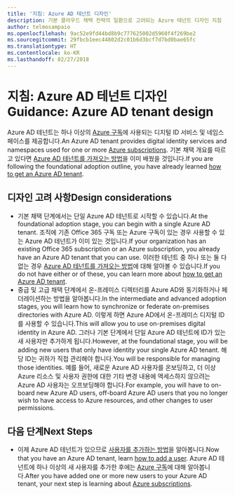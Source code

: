 ```yaml
---
title: '지침: Azure AD 테넌트 디자인'
description: 기본 클라우드 채택 전략의 일환으로 고려되는 Azure 테넌트 디자인 지침
author: telmosampaio
ms.openlocfilehash: 9ac52e9fd44bd8b9c777625002d5960f4f269be2
ms.sourcegitcommit: 29fbcb1eec44802d2c01b6d3bcf7d7bd0bae65fc
ms.translationtype: HT
ms.contentlocale: ko-KR
ms.lasthandoff: 02/27/2018
---
```

# <a name="guidance-azure-ad-tenant-design"></a><span data-ttu-id="5e507-103">지침: Azure AD 테넌트 디자인</span><span class="sxs-lookup"><span data-stu-id="5e507-103">Guidance: Azure AD tenant design</span></span>

<span data-ttu-id="5e507-104">Azure AD 테넌트는 하나 이상의 [Azure 구독](subscription-explainer.md)에 사용되는 디지털 ID 서비스 및 네임스페이스를 제공합니다.</span><span class="sxs-lookup"><span data-stu-id="5e507-104">An Azure AD tenant provides digital identity services and namespaces used for one or more [Azure subscriptions](subscription-explainer.md).</span></span> <span data-ttu-id="5e507-105">기본 채택 개요를 따르고 있다면 [Azure AD 테넌트를 가져오는 방법][how-to-get-aad-tenant]을 이미 배웠을 것입니다.</span><span class="sxs-lookup"><span data-stu-id="5e507-105">If you are following the foundational adoption outline, you have already learned [how to get an Azure AD tenant][how-to-get-aad-tenant].</span></span> 

## <a name="design-considerations"></a><span data-ttu-id="5e507-106">디자인 고려 사항</span><span class="sxs-lookup"><span data-stu-id="5e507-106">Design considerations</span></span>

- <span data-ttu-id="5e507-107">기본 채택 단계에서는 단일 Azure AD 테넌트로 시작할 수 있습니다.</span><span class="sxs-lookup"><span data-stu-id="5e507-107">At the foundational adoption stage, you can begin with a single Azure AD tenant.</span></span> <span data-ttu-id="5e507-108">조직에 기존 Office 365 구독 또는 Azure 구독이 있는 경우 사용할 수 있는 Azure AD 테넌트가 이미 있는 것입니다.</span><span class="sxs-lookup"><span data-stu-id="5e507-108">If your organization has an existing Office 365 subscription or an Azure subscription, you already have an Azure AD tenant that you can use.</span></span> <span data-ttu-id="5e507-109">이러한 테넌트 중 하나 또는 둘 다 없는 경우 [Azure AD 테넌트를 가져오는 방법][how-to-get-aad-tenant]에 대해 알아볼 수 있습니다.</span><span class="sxs-lookup"><span data-stu-id="5e507-109">If you do not have either or of these, you can learn more about [how to get an Azure AD tenant][how-to-get-aad-tenant].</span></span> 
- <span data-ttu-id="5e507-110">중급 및 고급 채택 단계에서 온-프레미스 디렉터리를 Azure AD와 동기화하거나 페더레이션하는 방법을 알아봅니다.</span><span class="sxs-lookup"><span data-stu-id="5e507-110">In the intermediate and advanced adoption stages, you will learn how to synchronize or federate on-premises directories with Azure AD.</span></span> <span data-ttu-id="5e507-111">이렇게 하면 Azure AD에서 온-프레미스 디지털 ID를 사용할 수 있습니다.</span><span class="sxs-lookup"><span data-stu-id="5e507-111">This will allow you to use on-premises digital identity in Azure AD.</span></span> <span data-ttu-id="5e507-112">그러나 기본 단계에서 단일 Azure AD 테넌트에 ID가 있는 새 사용자만 추가하게 됩니다.</span><span class="sxs-lookup"><span data-stu-id="5e507-112">However, at the foundational stage, you will be adding new users that only have identity your single Azure AD tenant.</span></span> <span data-ttu-id="5e507-113">해당 ID는 귀하가 직접 관리해야 합니다.</span><span class="sxs-lookup"><span data-stu-id="5e507-113">You will be responsible for managing those identities.</span></span> <span data-ttu-id="5e507-114">예를 들어, 새로운 Azure AD 사용자를 온보딩하고, 더 이상 Azure 리소스 및 사용자 권한에 대한 기타 변경 내용에 액세스하지 않으려는 Azure AD 사용자는 오프보딩해야 합니다.</span><span class="sxs-lookup"><span data-stu-id="5e507-114">For example, you will have to on-board new Azure AD users, off-board Azure AD users that you no longer wish to have access to Azure resources, and other changes to user permissions.</span></span>

## <a name="next-steps"></a><span data-ttu-id="5e507-115">다음 단계</span><span class="sxs-lookup"><span data-stu-id="5e507-115">Next Steps</span></span>

* <span data-ttu-id="5e507-116">이제 Azure AD 테넌트가 있으므로 [사용자를 추가하는 방법][azure-ad-add-user]을 알아봅니다.</span><span class="sxs-lookup"><span data-stu-id="5e507-116">Now that you have an Azure AD tenant, learn [how to add a user][azure-ad-add-user].</span></span> <span data-ttu-id="5e507-117">Azure AD 테넌트에 하나 이상의 새 사용자를 추가한 후에는 [Azure 구독](subscription-explainer.md)에 대해 알아봅니다.</span><span class="sxs-lookup"><span data-stu-id="5e507-117">After you have added one or more new users to your Azure AD tenant, your next step is learning about [Azure subscriptions](subscription-explainer.md).</span></span>

<!-- Links -->

[azure-ad-add-user]: /azure/active-directory/add-users-azure-active-directory?toc=/azure/architecture/cloud-adoption-guide/toc.json
[docs-manage-azure-ad]: /azure/active-directory/active-directory-administer?toc=/azure/architecture/cloud-adoption-guide/toc.json
[docs-tenant]: /azure/active-directory/develop/active-directory-howto-tenant?toc=/azure/architecture/cloud-adoption-guide/toc.json
[docs-associate-subscription]: /azure/active-directory/active-directory-how-subscriptions-associated-directory?toc=/azure/architecture/cloud-adoption-guide/toc.json
[how-to-get-aad-tenant]: /azure/active-directory/develop/active-directory-howto-tenant?toc=/azure/architecture/cloud-adoption-guide/toc.json
